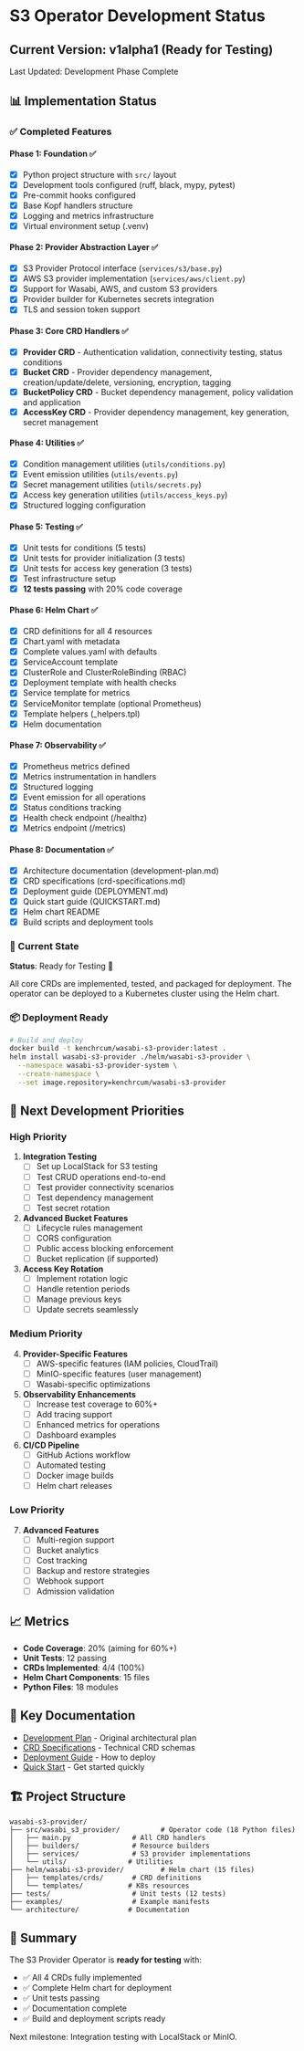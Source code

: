 # S3 Operator Development Status

## Current Version: v1alpha1 (Ready for Testing)

Last Updated: Development Phase Complete

## 📊 Implementation Status

### ✅ Completed Features

#### Phase 1: Foundation ✅
- [x] Python project structure with `src/` layout
- [x] Development tools configured (ruff, black, mypy, pytest)
- [x] Pre-commit hooks configured
- [x] Base Kopf handlers structure
- [x] Logging and metrics infrastructure
- [x] Virtual environment setup (.venv)

#### Phase 2: Provider Abstraction Layer ✅
- [x] S3 Provider Protocol interface (`services/s3/base.py`)
- [x] AWS S3 provider implementation (`services/aws/client.py`)
- [x] Support for Wasabi, AWS, and custom S3 providers
- [x] Provider builder for Kubernetes secrets integration
- [x] TLS and session token support

#### Phase 3: Core CRD Handlers ✅
- [x] **Provider CRD** - Authentication validation, connectivity testing, status conditions
- [x] **Bucket CRD** - Provider dependency management, creation/update/delete, versioning, encryption, tagging
- [x] **BucketPolicy CRD** - Bucket dependency management, policy validation and application
- [x] **AccessKey CRD** - Provider dependency management, key generation, secret management

#### Phase 4: Utilities ✅
- [x] Condition management utilities (`utils/conditions.py`)
- [x] Event emission utilities (`utils/events.py`)
- [x] Secret management utilities (`utils/secrets.py`)
- [x] Access key generation utilities (`utils/access_keys.py`)
- [x] Structured logging configuration

#### Phase 5: Testing ✅
- [x] Unit tests for conditions (5 tests)
- [x] Unit tests for provider initialization (3 tests)
- [x] Unit tests for access key generation (3 tests)
- [x] Test infrastructure setup
- [x] **12 tests passing** with 20% code coverage

#### Phase 6: Helm Chart ✅
- [x] CRD definitions for all 4 resources
- [x] Chart.yaml with metadata
- [x] Complete values.yaml with defaults
- [x] ServiceAccount template
- [x] ClusterRole and ClusterRoleBinding (RBAC)
- [x] Deployment template with health checks
- [x] Service template for metrics
- [x] ServiceMonitor template (optional Prometheus)
- [x] Template helpers (_helpers.tpl)
- [x] Helm documentation

#### Phase 7: Observability ✅
- [x] Prometheus metrics defined
- [x] Metrics instrumentation in handlers
- [x] Structured logging
- [x] Event emission for all operations
- [x] Status conditions tracking
- [x] Health check endpoint (/healthz)
- [x] Metrics endpoint (/metrics)

#### Phase 8: Documentation ✅
- [x] Architecture documentation (development-plan.md)
- [x] CRD specifications (crd-specifications.md)
- [x] Deployment guide (DEPLOYMENT.md)
- [x] Quick start guide (QUICKSTART.md)
- [x] Helm chart README
- [x] Build scripts and deployment tools

### 🎯 Current State

**Status**: Ready for Testing 🚀

All core CRDs are implemented, tested, and packaged for deployment. The operator can be deployed to a Kubernetes cluster using the Helm chart.

### 📦 Deployment Ready

```bash
# Build and deploy
docker build -t kenchrcum/wasabi-s3-provider:latest .
helm install wasabi-s3-provider ./helm/wasabi-s3-provider \
  --namespace wasabi-s3-provider-system \
  --create-namespace \
  --set image.repository=kenchrcum/wasabi-s3-provider
```

## 🔄 Next Development Priorities

### High Priority

1. **Integration Testing**
   - [ ] Set up LocalStack for S3 testing
   - [ ] Test CRUD operations end-to-end
   - [ ] Test provider connectivity scenarios
   - [ ] Test dependency management
   - [ ] Test secret rotation

2. **Advanced Bucket Features**
   - [ ] Lifecycle rules management
   - [ ] CORS configuration
   - [ ] Public access blocking enforcement
   - [ ] Bucket replication (if supported)

3. **Access Key Rotation**
   - [ ] Implement rotation logic
   - [ ] Handle retention periods
   - [ ] Manage previous keys
   - [ ] Update secrets seamlessly

### Medium Priority

4. **Provider-Specific Features**
   - [ ] AWS-specific features (IAM policies, CloudTrail)
   - [ ] MinIO-specific features (user management)
   - [ ] Wasabi-specific optimizations

5. **Observability Enhancements**
   - [ ] Increase test coverage to 60%+
   - [ ] Add tracing support
   - [ ] Enhanced metrics for operations
   - [ ] Dashboard examples

6. **CI/CD Pipeline**
   - [ ] GitHub Actions workflow
   - [ ] Automated testing
   - [ ] Docker image builds
   - [ ] Helm chart releases

### Low Priority

7. **Advanced Features**
   - [ ] Multi-region support
   - [ ] Bucket analytics
   - [ ] Cost tracking
   - [ ] Backup and restore strategies
   - [ ] Webhook support
   - [ ] Admission validation

## 📈 Metrics

- **Code Coverage**: 20% (aiming for 60%+)
- **Unit Tests**: 12 passing
- **CRDs Implemented**: 4/4 (100%)
- **Helm Chart Components**: 15 files
- **Python Files**: 18 modules

## 🔗 Key Documentation

- [Development Plan](./development-plan.md) - Original architectural plan
- [CRD Specifications](./crd-specifications.md) - Technical CRD schemas
- [Deployment Guide](../DEPLOYMENT.md) - How to deploy
- [Quick Start](../QUICKSTART.md) - Get started quickly

## 🏗️ Project Structure

```
wasabi-s3-provider/
├── src/wasabi_s3_provider/          # Operator code (18 Python files)
│   ├── main.py               # All CRD handlers
│   ├── builders/             # Resource builders
│   ├── services/             # S3 provider implementations
│   └── utils/               # Utilities
├── helm/wasabi-s3-provider/         # Helm chart (15 files)
│   ├── templates/crds/       # CRD definitions
│   └── templates/           # K8s resources
├── tests/                    # Unit tests (12 tests)
├── examples/                 # Example manifests
└── architecture/            # Documentation
```

## 🎉 Summary

The S3 Provider Operator is **ready for testing** with:
- ✅ All 4 CRDs fully implemented
- ✅ Complete Helm chart for deployment
- ✅ Unit tests passing
- ✅ Documentation complete
- ✅ Build and deployment scripts ready

Next milestone: Integration testing with LocalStack or MinIO.

